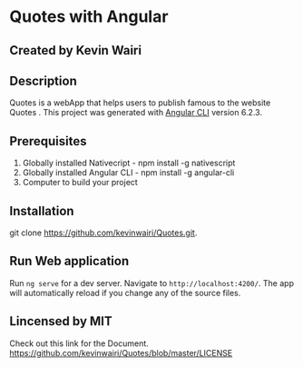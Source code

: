 # Quotes with Angular

## Created by Kevin Wairi

## Description
Quotes is a webApp that helps users to publish famous to the website Quotes . 
This project was generated with [Angular CLI](https://github.com/angular/angular-cli) version 6.2.3.

## Prerequisites
 1. Globally installed Nativecript - npm install -g nativescript
 2. Globally installed Angular CLI - npm install -g angular-cli
 3. Computer to build your project

## Installation
git clone https://github.com/kevinwairi/Quotes.git.

## Run Web application
Run `ng serve` for a dev server.
 Navigate to `http://localhost:4200/`. 
The app will automatically reload if you change any of the source files.

## Lincensed by MIT
Check out this link for the Document. https://github.com/kevinwairi/Quotes/blob/master/LICENSE
